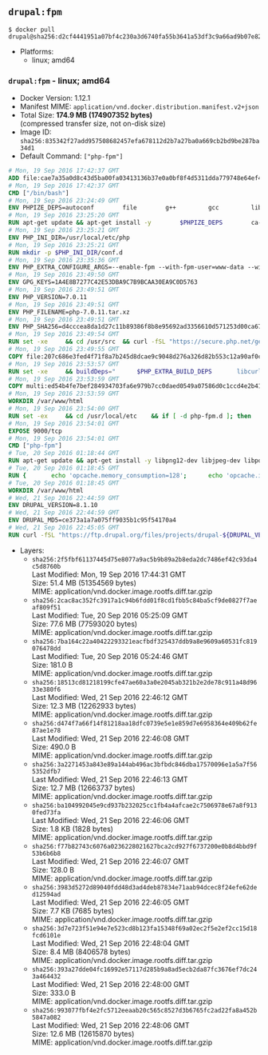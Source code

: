 ## `drupal:fpm`

```console
$ docker pull drupal@sha256:d2cf4441951a07bf4c230a3d6740fa55b3641a53df3c9a66ad9b07e82b968a83
```

-	Platforms:
	-	linux; amd64

### `drupal:fpm` - linux; amd64

-	Docker Version: 1.12.1
-	Manifest MIME: `application/vnd.docker.distribution.manifest.v2+json`
-	Total Size: **174.9 MB (174907352 bytes)**  
	(compressed transfer size, not on-disk size)
-	Image ID: `sha256:835342f27add957508682457efa678112d2b7a27ba0a669cb2bd9be287ba34d1`
-	Default Command: `["php-fpm"]`

```dockerfile
# Mon, 19 Sep 2016 17:42:37 GMT
ADD file:cae7a35a0d8c43d5ba00fa03413136b37e0a0bf8f4d5311dda779748e64ef425 in / 
# Mon, 19 Sep 2016 17:42:37 GMT
CMD ["/bin/bash"]
# Mon, 19 Sep 2016 23:24:49 GMT
ENV PHPIZE_DEPS=autoconf 		file 		g++ 		gcc 		libc-dev 		make 		pkg-config 		re2c
# Mon, 19 Sep 2016 23:25:20 GMT
RUN apt-get update && apt-get install -y 		$PHPIZE_DEPS 		ca-certificates 		curl 		libedit2 		libsqlite3-0 		libxml2 		xz-utils 	--no-install-recommends && rm -r /var/lib/apt/lists/*
# Mon, 19 Sep 2016 23:25:21 GMT
ENV PHP_INI_DIR=/usr/local/etc/php
# Mon, 19 Sep 2016 23:25:21 GMT
RUN mkdir -p $PHP_INI_DIR/conf.d
# Mon, 19 Sep 2016 23:35:36 GMT
ENV PHP_EXTRA_CONFIGURE_ARGS=--enable-fpm --with-fpm-user=www-data --with-fpm-group=www-data
# Mon, 19 Sep 2016 23:49:50 GMT
ENV GPG_KEYS=1A4E8B7277C42E53DBA9C7B9BCAA30EA9C0D5763
# Mon, 19 Sep 2016 23:49:51 GMT
ENV PHP_VERSION=7.0.11
# Mon, 19 Sep 2016 23:49:51 GMT
ENV PHP_FILENAME=php-7.0.11.tar.xz
# Mon, 19 Sep 2016 23:49:51 GMT
ENV PHP_SHA256=d4cccea8da1d27c11b89386f8b8e95692ad3356610d571253d00ca67d524c735
# Mon, 19 Sep 2016 23:49:54 GMT
RUN set -xe 	&& cd /usr/src 	&& curl -fSL "https://secure.php.net/get/$PHP_FILENAME/from/this/mirror" -o php.tar.xz 	&& echo "$PHP_SHA256 *php.tar.xz" | sha256sum -c - 	&& curl -fSL "https://secure.php.net/get/$PHP_FILENAME.asc/from/this/mirror" -o php.tar.xz.asc 	&& export GNUPGHOME="$(mktemp -d)" 	&& for key in $GPG_KEYS; do 		gpg --keyserver ha.pool.sks-keyservers.net --recv-keys "$key"; 	done 	&& gpg --batch --verify php.tar.xz.asc php.tar.xz 	&& rm -r "$GNUPGHOME"
# Mon, 19 Sep 2016 23:49:55 GMT
COPY file:207c686e3fed4f71f8a7b245d8dcae9c9048d276a326d82b553c12a90af0c0ca in /usr/local/bin/ 
# Mon, 19 Sep 2016 23:53:57 GMT
RUN set -xe 	&& buildDeps=" 		$PHP_EXTRA_BUILD_DEPS 		libcurl4-openssl-dev 		libedit-dev 		libsqlite3-dev 		libssl-dev 		libxml2-dev 	" 	&& apt-get update && apt-get install -y $buildDeps --no-install-recommends && rm -rf /var/lib/apt/lists/* 		&& docker-php-source extract 	&& cd /usr/src/php 	&& ./configure 		--with-config-file-path="$PHP_INI_DIR" 		--with-config-file-scan-dir="$PHP_INI_DIR/conf.d" 				--disable-cgi 				--enable-ftp 		--enable-mbstring 		--enable-mysqlnd 				--with-curl 		--with-libedit 		--with-openssl 		--with-zlib 				$PHP_EXTRA_CONFIGURE_ARGS 	&& make -j"$(nproc)" 	&& make install 	&& { find /usr/local/bin /usr/local/sbin -type f -executable -exec strip --strip-all '{}' + || true; } 	&& make clean 	&& docker-php-source delete 		&& apt-get purge -y --auto-remove -o APT::AutoRemove::RecommendsImportant=false $buildDeps
# Mon, 19 Sep 2016 23:53:59 GMT
COPY multi:ed54b4fe7bef284934703fa6e979b7cc0daed0549a07586d0c1ccd4e2b41884a in /usr/local/bin/ 
# Mon, 19 Sep 2016 23:53:59 GMT
WORKDIR /var/www/html
# Mon, 19 Sep 2016 23:54:00 GMT
RUN set -ex 	&& cd /usr/local/etc 	&& if [ -d php-fpm.d ]; then 		sed 's!=NONE/!=!g' php-fpm.conf.default | tee php-fpm.conf > /dev/null; 		cp php-fpm.d/www.conf.default php-fpm.d/www.conf; 	else 		mkdir php-fpm.d; 		cp php-fpm.conf.default php-fpm.d/www.conf; 		{ 			echo '[global]'; 			echo 'include=etc/php-fpm.d/*.conf'; 		} | tee php-fpm.conf; 	fi 	&& { 		echo '[global]'; 		echo 'error_log = /proc/self/fd/2'; 		echo; 		echo '[www]'; 		echo '; if we send this to /proc/self/fd/1, it never appears'; 		echo 'access.log = /proc/self/fd/2'; 		echo; 		echo 'clear_env = no'; 		echo; 		echo '; Ensure worker stdout and stderr are sent to the main error log.'; 		echo 'catch_workers_output = yes'; 	} | tee php-fpm.d/docker.conf 	&& { 		echo '[global]'; 		echo 'daemonize = no'; 		echo; 		echo '[www]'; 		echo 'listen = [::]:9000'; 	} | tee php-fpm.d/zz-docker.conf
# Mon, 19 Sep 2016 23:54:01 GMT
EXPOSE 9000/tcp
# Mon, 19 Sep 2016 23:54:01 GMT
CMD ["php-fpm"]
# Tue, 20 Sep 2016 01:18:44 GMT
RUN apt-get update && apt-get install -y libpng12-dev libjpeg-dev libpq-dev 	&& rm -rf /var/lib/apt/lists/* 	&& docker-php-ext-configure gd --with-png-dir=/usr --with-jpeg-dir=/usr 	&& docker-php-ext-install gd mbstring opcache pdo pdo_mysql pdo_pgsql zip
# Tue, 20 Sep 2016 01:18:45 GMT
RUN { 		echo 'opcache.memory_consumption=128'; 		echo 'opcache.interned_strings_buffer=8'; 		echo 'opcache.max_accelerated_files=4000'; 		echo 'opcache.revalidate_freq=60'; 		echo 'opcache.fast_shutdown=1'; 		echo 'opcache.enable_cli=1'; 	} > /usr/local/etc/php/conf.d/opcache-recommended.ini
# Tue, 20 Sep 2016 01:18:45 GMT
WORKDIR /var/www/html
# Wed, 21 Sep 2016 22:44:59 GMT
ENV DRUPAL_VERSION=8.1.10
# Wed, 21 Sep 2016 22:44:59 GMT
ENV DRUPAL_MD5=ce373a1a7a075ff9035b1c95f54170a4
# Wed, 21 Sep 2016 22:45:05 GMT
RUN curl -fSL "https://ftp.drupal.org/files/projects/drupal-${DRUPAL_VERSION}.tar.gz" -o drupal.tar.gz 	&& echo "${DRUPAL_MD5} *drupal.tar.gz" | md5sum -c - 	&& tar -xz --strip-components=1 -f drupal.tar.gz 	&& rm drupal.tar.gz 	&& chown -R www-data:www-data sites modules themes
```

-	Layers:
	-	`sha256:2f5fbf61137445d75e8077a9ac5b9b89a2b8eda2dc7486ef42c93da4c5d8760b`  
		Last Modified: Mon, 19 Sep 2016 17:44:31 GMT  
		Size: 51.4 MB (51354569 bytes)  
		MIME: application/vnd.docker.image.rootfs.diff.tar.gzip
	-	`sha256:2cac8ac352fc3917a1c94b6fdd01f8cd1fbb5c84ba5cf9de0827f7aeaf809f51`  
		Last Modified: Tue, 20 Sep 2016 05:25:09 GMT  
		Size: 77.6 MB (77593020 bytes)  
		MIME: application/vnd.docker.image.rootfs.diff.tar.gzip
	-	`sha256:7ba164c22a40422293321eacfbdf325437ddb9a8e9609a60531fc819076478dd`  
		Last Modified: Tue, 20 Sep 2016 05:24:46 GMT  
		Size: 181.0 B  
		MIME: application/vnd.docker.image.rootfs.diff.tar.gzip
	-	`sha256:18513cd81218199cfe47ae60a3a0e2045ab321b2e2de78c911a48d9633e380f6`  
		Last Modified: Wed, 21 Sep 2016 22:46:12 GMT  
		Size: 12.3 MB (12262933 bytes)  
		MIME: application/vnd.docker.image.rootfs.diff.tar.gzip
	-	`sha256:d474f7a66f14f81218aa18dfc0739e5e1e859d7e6958364e409b62fe87ae1e78`  
		Last Modified: Wed, 21 Sep 2016 22:46:08 GMT  
		Size: 490.0 B  
		MIME: application/vnd.docker.image.rootfs.diff.tar.gzip
	-	`sha256:3a2271453a843e89a144ab496ac3bfbdc846dba17570096e1a5a7f565352dfb7`  
		Last Modified: Wed, 21 Sep 2016 22:46:13 GMT  
		Size: 12.7 MB (12663737 bytes)  
		MIME: application/vnd.docker.image.rootfs.diff.tar.gzip
	-	`sha256:ba104992045e9cd937b232025cc1fb4a4afcae2c7506978e67a8f9130fed73fa`  
		Last Modified: Wed, 21 Sep 2016 22:46:06 GMT  
		Size: 1.8 KB (1828 bytes)  
		MIME: application/vnd.docker.image.rootfs.diff.tar.gzip
	-	`sha256:f77b82743c6076a0236228021627bca2cd927f6737200e0b8d4bbd9f53b6b6b8`  
		Last Modified: Wed, 21 Sep 2016 22:46:07 GMT  
		Size: 128.0 B  
		MIME: application/vnd.docker.image.rootfs.diff.tar.gzip
	-	`sha256:3983d5272d89040fdd48d3ad4deb87834e71aab94dcec8f24efe62ded12594ad`  
		Last Modified: Wed, 21 Sep 2016 22:46:05 GMT  
		Size: 7.7 KB (7685 bytes)  
		MIME: application/vnd.docker.image.rootfs.diff.tar.gzip
	-	`sha256:3d7e723f51e94e7e523cd8b123fa15348f69a02ec2f5e2ef2cc15d18fcd6101e`  
		Last Modified: Wed, 21 Sep 2016 22:48:04 GMT  
		Size: 8.4 MB (8406578 bytes)  
		MIME: application/vnd.docker.image.rootfs.diff.tar.gzip
	-	`sha256:393a27dde04fc16992e57117d285b9a8ad5ecb2da87fc3676ef7dc243a464432`  
		Last Modified: Wed, 21 Sep 2016 22:48:00 GMT  
		Size: 333.0 B  
		MIME: application/vnd.docker.image.rootfs.diff.tar.gzip
	-	`sha256:993077fbf4e2fc5712eeaab20c565c8527d3b6765fc2ad22fa8a452b5847a082`  
		Last Modified: Wed, 21 Sep 2016 22:48:06 GMT  
		Size: 12.6 MB (12615870 bytes)  
		MIME: application/vnd.docker.image.rootfs.diff.tar.gzip
